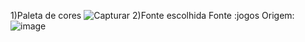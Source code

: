 1)Paleta  de  cores 
![Capturar](https://user-images.githubusercontent.com/82417251/142737859-1a3da8ad-8616-44b5-a03f-17c6da9919d7.PNG)
2)Fonte escolhida Fonte :jogos Origem:
![image](https://user-images.githubusercontent.com/82417251/142738598-ab86afdd-defb-47eb-99f4-6c57a6b2f1ee.png)
